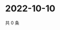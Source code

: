 # 2022-10-10

共 0 条

<!-- BEGIN WEIBO -->
<!-- 最后更新时间 Mon Oct 10 2022 21:58:07 GMT+0800 (China Standard Time) -->

<!-- END WEIBO -->

